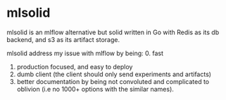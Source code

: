 # mlsolid
mlsolid is an mlflow alternative but solid written in Go with Redis as its db backend, and s3 as its artifact storage.

mlsolid address my issue with mlflow by being:
0. fast
1. production focused, and easy to deploy
2. dumb client (the client should only send experiments and artifacts)
3. better documentation by being not convoluted and complicated to oblivion (i.e no 1000+ options with the similar names).
